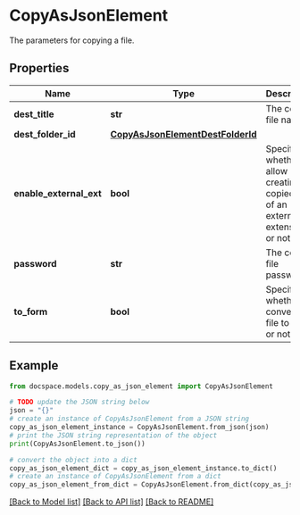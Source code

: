 # CopyAsJsonElement

The parameters for copying a file.

## Properties

Name | Type | Description | Notes
------------ | ------------- | ------------- | -------------
**dest_title** | **str** | The copied file name. | 
**dest_folder_id** | [**CopyAsJsonElementDestFolderId**](CopyAsJsonElementDestFolderId.md) |  | 
**enable_external_ext** | **bool** | Specifies whether to allow creating the copied file of an external extension or not. | [optional] 
**password** | **str** | The copied file password. | [optional] 
**to_form** | **bool** | Specifies whether to convert the file to form or not. | [optional] 

## Example

```python
from docspace.models.copy_as_json_element import CopyAsJsonElement

# TODO update the JSON string below
json = "{}"
# create an instance of CopyAsJsonElement from a JSON string
copy_as_json_element_instance = CopyAsJsonElement.from_json(json)
# print the JSON string representation of the object
print(CopyAsJsonElement.to_json())

# convert the object into a dict
copy_as_json_element_dict = copy_as_json_element_instance.to_dict()
# create an instance of CopyAsJsonElement from a dict
copy_as_json_element_from_dict = CopyAsJsonElement.from_dict(copy_as_json_element_dict)
```
[[Back to Model list]](../README.md#documentation-for-models) [[Back to API list]](../README.md#documentation-for-api-endpoints) [[Back to README]](../README.md)


